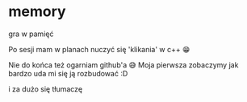 # memory
gra w pamięć

Po sesji mam w planach nuczyć się 'klikania' w c++ 😁

Nie do końca też ogarniam github'a 😅
Moja pierwsza zobaczymy jak bardzo uda mi się ją rozbudować :D

i za dużo się tłumaczę
